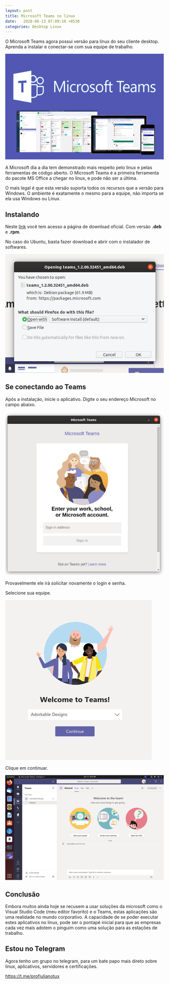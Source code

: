 ```yaml
---
layout: post
title: Microsoft Teams no linux
date:   2020-06-13 07:09:10 +0530
categories: Desktop Linux
---
```


O Microsoft Teams agora possui versão para linux do seu cliente desktop. Aprenda a instalar e conectar-se com sua equipe de trabalho.

![teams](/blog/images/teams.jpg)

A Microsoft dia a dia tem demonstrado mais respeito pelo linux e pelas ferramentas de código aberto. O Microsoft Teams é a primeira ferramenta do pacote MS Office a chegar no linux, e pode não ser a última.

O mais legal é que esta versão suporta todos os recursos que a versão para Windows. O ambiente é exatamente o mesmo para a equipe, não importa se ela usa Windows ou Linux.


## Instalando
Neste [link](https://www.microsoft.com/pt-br/microsoft-365/microsoft-teams/download-app#desktopAppDownloadregion) você tem acesso a página de download oficial. Com versão **.deb** e **.rpm**.


No caso do Ubuntu, basta fazer download e abrir com o instalador de softwares.

![instalando](/blog/images/teamsb.jpg)


## Se conectando ao Teams

Após a instalação, inicie o aplicativo. Digite o seu endereço Microsoft no campo abaixo.

![teams conta](/blog/images/teamsg.jpg)

Provavelmente ele irá solicitar novamente o login e senha.

Selecione sua equipe.

![teams](/blog/images/teamsi.jpg)

Clique em continuar. 


![teams](/blog/images/teamsj.jpg)

## Conclusão
Embora muitos ainda hoje se recusem a usar soluções da microsoft como o Visual Studio Code (meu editor favorito) e o Teams, estas aplicações são uma realidade no mundo corporativo. A capacidade de se poder executar estes aplicativos no linux, pode ser o pontapé inicial para que as empresas cada vez mais adotem o pinguim como uma solução para as estações de trabalho.

## Estou no Telegram
Agora tenho um grupo no telegram, para um bate papo mais direto sobre linux, aplicativos, servidores e certificações.

<https://t.me/profjulianotux>

